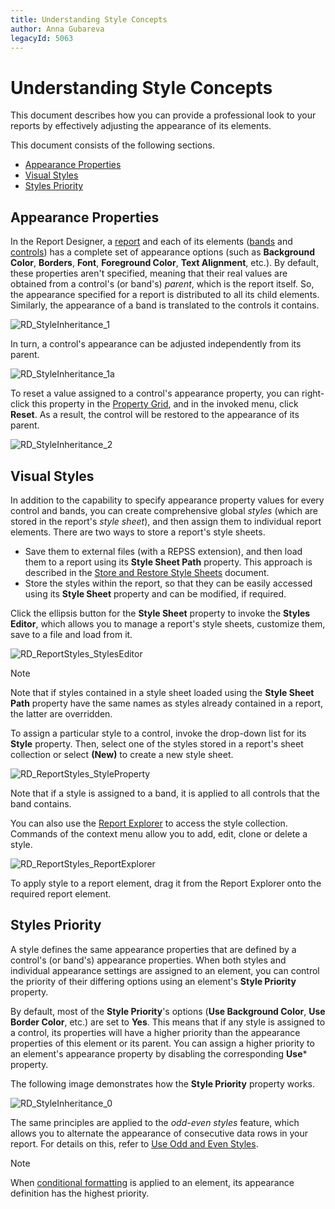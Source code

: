 ```yaml
---
title: Understanding Style Concepts
author: Anna Gubareva
legacyId: 5063
---
```

# Understanding Style Concepts
This document describes how you can provide a professional look to your reports by effectively adjusting the appearance of its elements.

This document consists of the following sections.
* [Appearance Properties](#properties)
* [Visual Styles](#styles)
* [Styles Priority](#priority)

<a name="properties"/>

## Appearance Properties
In the Report Designer, a [report](../../report-designer-reference/report-settings.md) and each of its elements ([bands](../../report-designer-reference/report-bands.md) and [controls](../../report-designer-reference/report-controls.md)) has a complete set of appearance options (such as **Background Color**, **Borders**, **Font**, **Foreground Color**, **Text Alignment**, etc.). By default, these properties aren't specified, meaning that their real values are obtained from a control's (or band's) _parent_, which is the report itself. So, the appearance specified for a report is distributed to all its child elements. Similarly, the appearance of a band is translated to the controls it contains.

![RD_StyleInheritance_1](../../../../../images/img8569.png)

In turn, a control's appearance can be adjusted independently from its parent.

![RD_StyleInheritance_1a](../../../../../images/img8591.png)

To reset a value assigned to a control's appearance property, you can right-click this property in the [Property Grid](../../report-designer-reference/report-designer-ui/property-grid.md), and in the invoked menu, click **Reset**. As a result, the control will be restored to the appearance of its parent.

![RD_StyleInheritance_2](../../../../../images/img8570.png)

<a name="styles"/>

## Visual Styles
In addition to the capability to specify appearance property values for every control and bands, you can create comprehensive global _styles_ (which are stored in the report's _style sheet_), and then assign them to individual report elements. There are two ways to store a report's style sheets.
* Save them to external files (with a REPSS extension), and then load them to a report using its **Style Sheet Path** property. This approach is described in the [Store and Restore Style Sheets](store-and-restore-style-sheets.md) document.
* Store the styles within the report, so that they can be easily accessed using its **Style Sheet** property and can be modified, if required.

Click the ellipsis button for the **Style Sheet** property to invoke the **Styles Editor**, which allows you to manage a report's style sheets, customize them, save to a file and load from it.

![RD_ReportStyles_StylesEditor](../../../../../images/img122170.png)

> [!NOTE]
> Note that if styles contained in a style sheet loaded using the **Style Sheet Path** property have the same names as styles already contained in a report, the latter are overridden.

To assign a particular style to a control, invoke the drop-down list for its **Style** property. Then, select one of the styles stored in a report's sheet collection or select **(New)** to create a new style sheet.

![RD_ReportStyles_StyleProperty](../../../../../images/img122174.png)

Note that if a style is assigned to a band, it is applied to all controls that the band contains.

You can also use the [Report Explorer](../../report-designer-reference/report-designer-ui/report-explorer.md) to access the style collection. Commands of the context menu allow you to add, edit, clone or delete a style.

![RD_ReportStyles_ReportExplorer](../../../../../images/img122171.png)

To apply style to a report element, drag it from the Report Explorer onto the required report element.

<a name="priority"/>

## Styles Priority
A style defines the same appearance properties that are defined by a control's (or band's) appearance properties. When both styles and individual appearance settings are assigned to an element, you can control the priority of their differing options using an element's **Style Priority** property.

By default, most of the **Style Priority**'s options (**Use Background Color**, **Use Border Color**, etc.) are set to **Yes**. This means that if any style is assigned to a control, its properties will have a higher priority than the appearance properties of this element or its parent. You can assign a higher priority to an element's appearance property by disabling the corresponding **Use*** property.

The following image demonstrates how the **Style Priority** property works.

![RD_StyleInheritance_0](../../../../../images/img8565.png)

The same principles are applied to the _odd-even styles_ feature, which allows you to alternate the appearance of consecutive data rows in your report. For details on this, refer to [Use Odd and Even Styles](use-odd-and-even-styles.md).

> [!NOTE]
> When [conditional formatting](conditionally-change-a-controls-appearance.md) is applied to an element, its appearance definition has the highest priority.